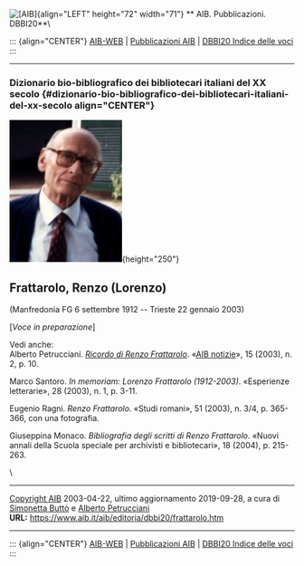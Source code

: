 ![\[AIB\]](/aib/wi/aibv72.gif){align="LEFT" height="72" width="71"}
** AIB. Pubblicazioni. DBBI20**\

::: {align="CENTER"}
[AIB-WEB](/) \| [Pubblicazioni AIB](/pubblicazioni/) \| [DBBI20 Indice
delle voci](dbbi20.htm)
:::

------------------------------------------------------------------------

### Dizionario bio-bibliografico dei bibliotecari italiani del XX secolo {#dizionario-bio-bibliografico-dei-bibliotecari-italiani-del-xx-secolo align="CENTER"}

![\[Ritratto\]](frattarolo.jpg){height="250"}

## Frattarolo, Renzo (Lorenzo)

(Manfredonia FG 6 settembre 1912 -- Trieste 22 gennaio 2003)

\[*Voce in preparazione*\]

Vedi anche:\
Alberto Petrucciani. [*Ricordo di Renzo Frattarolo*](frattarolo2.jpg).
«[AIB notizie](/aib/editoria/n15/03-02petrucciani.htm)», 15 (2003), n.
2, p. 10.

Marco Santoro. *In memoriam: Lorenzo Frattarolo (1912-2003)*.
«Esperienze letterarie», 28 (2003), n. 1, p. 3-11.

Eugenio Ragni. *Renzo Frattarolo*. «Studi romani», 51 (2003), n. 3/4, p.
365-366, con una fotografia.

Giuseppina Monaco. *Bibliografia degli scritti di Renzo Frattarolo*.
«Nuovi annali della Scuola speciale per archivisti e bibliotecari», 18
(2004), p. 215-263.

\

------------------------------------------------------------------------

[Copyright AIB](/su-questo-sito/dichiarazione-di-copyright-aib-web/)
2003-04-22, ultimo aggiornamento 2019-09-28, a cura di [Simonetta
Buttò](/aib/redazione3.htm) e [Alberto
Petrucciani](/su-questo-sito/redazione-aib-web/)\
**URL:** https://www.aib.it/aib/editoria/dbbi20/frattarolo.htm

------------------------------------------------------------------------

::: {align="CENTER"}
[AIB-WEB](/) \| [Pubblicazioni AIB](/pubblicazioni/) \| [DBBI20 Indice
delle voci](dbbi20.htm)
:::
